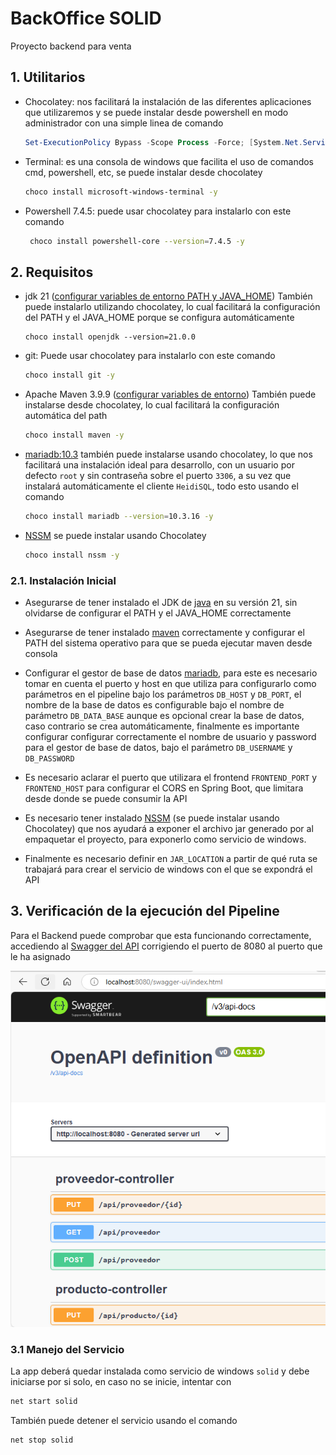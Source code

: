 # BackOffice SOLID

Proyecto backend para venta

## 1. Utilitarios

-  Chocolatey: nos facilitará la instalación de las diferentes aplicaciones que utilizaremos y se puede instalar desde powershell en modo administrador con una simple linea de comando

   ```powershell
   Set-ExecutionPolicy Bypass -Scope Process -Force; [System.Net.ServicePointManager]::SecurityProtocol = [System.Net.ServicePointManager]::SecurityProtocol -bor 3072; iex ((New-Object System.Net.WebClient).DownloadString('https://community.chocolatey.org/install.ps1'))
   ```

-  Terminal: es una consola de windows que facilita el uso de comandos cmd, powershell, etc, se puede instalar desde chocolatey

   ```bash
   choco install microsoft-windows-terminal -y
   ```

-  Powershell 7.4.5: puede usar chocolatey para instalarlo con este comando
   ```bash
    choco install powershell-core --version=7.4.5 -y
   ```

## 2. Requisitos

-  jdk 21 ([configurar variables de entorno PATH y JAVA_HOME](https://www.aprenderaprogramar.com/index.php?option=com_content&view=article&id=389:configurar-java-en-windows-variables-de-entorno-javahome-y-path-cu00610b&catid=68&Itemid=188)) También puede instalarlo utilizando chocolatey, lo cual facilitará la configuración del PATH y el JAVA_HOME porque se configura automáticamente

   ```shell
   choco install openjdk --version=21.0.0
   ```

-  git: Puede usar chocolatey para instalarlo con este comando

   ```bash
   choco install git -y
   ```

-  Apache Maven 3.9.9 ([configurar variables de entorno](https://dev.to/vanessa_corredor/instalar-manualmente-maven-en-windows-10-50pb)) También puede instalarse desde chocolatey, lo cual facilitará la configuración automática del path

   ```bash
   choco install maven -y
   ```

-  [mariadb:10.3](https://community.chocolatey.org/packages/mariadb/10.3.16) también puede instalarse usando chocolatey, lo que nos facilitará una instalación ideal para desarrollo, con un usuario por defecto `root` y sin contraseña sobre el puerto `3306`, a su vez que instalará automáticamente el cliente `HeidiSQL`, todo esto usando el comando

   ```bash
   choco install mariadb --version=10.3.16 -y
   ```

-  [NSSM](https://community.chocolatey.org/packages/NSSM) se puede instalar usando Chocolatey

   ```bash
   choco install nssm -y
   ```

### 2.1. Instalación Inicial

-  Asegurarse de tener instalado el JDK de [java](https://www.aprenderaprogramar.com/index.php?option=com_content&view=article&id=389:configurar-java-en-windows-variables-de-entorno-javahome-y-path-cu00610b&catid=68&Itemid=188) en su versión 21, sin olvidarse de configurar el PATH y el JAVA_HOME correctamente

-  Asegurarse de tener instalado [maven](https://dev.to/vanessa_corredor/instalar-manualmente-maven-en-windows-10-50pb) correctamente y configurar el PATH del sistema operativo para que se pueda ejecutar maven desde consola
-  Configurar el gestor de base de datos [mariadb](https://community.chocolatey.org/packages/mariadb/10.3.16), para este es necesario tomar en cuenta el puerto y host en que utiliza para configurarlo como parámetros en el pipeline bajo los parámetros `DB_HOST` y `DB_PORT`, el nombre de la base de datos es configurable bajo el nombre de parámetro `DB_DATA_BASE` aunque es opcional crear la base de datos, caso contrario se crea automáticamente, finalmente es importante configurar configurar correctamente el nombre de usuario y password para el gestor de base de datos, bajo el parámetro `DB_USERNAME` y `DB_PASSWORD`
-  Es necesario aclarar el puerto que utilizara el frontend `FRONTEND_PORT` y `FRONTEND_HOST` para configurar el CORS en Spring Boot, que limitara desde donde se puede consumir la API
-  Es necesario tener instalado [NSSM](https://community.chocolatey.org/packages/NSSM) (se puede instalar usando Chocolatey) que nos ayudará a exponer el archivo jar generado por al empaquetar el proyecto, para exponerlo como servicio de windows.
-  Finalmente es necesario definir en `JAR_LOCATION` a partir de qué ruta se trabajará para crear el servicio de windows con el que se expondrá el API

## 3. Verificación de la ejecución del Pipeline

Para el Backend puede comprobar que esta funcionando correctamente, accediendo al [Swagger del API](http://localhost:8080/swagger-ui/index.html) corrigiendo el puerto de 8080 al puerto que le ha asignado

![alt text](images/success.png)

### 3.1 Manejo del Servicio

La app deberá quedar instalada como servicio de windows `solid` y debe iniciarse por si solo, en caso no se inicie, intentar con

```bash
net start solid
```

También puede detener el servicio usando el comando

```bash
net stop solid
```
